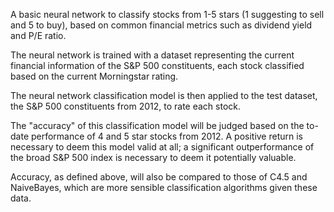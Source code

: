 A basic neural network to classify stocks from 1-5 stars (1 suggesting to sell and 5 to buy), based on common financial metrics such as dividend yield and P/E ratio.

The neural network is trained with a dataset representing the current financial information of the S&P 500 constituents, each stock classified based on the current Morningstar rating.

The neural network classification model is then applied to the test dataset, the S&P 500 constituents from 2012, to rate each stock.

The "accuracy" of this classification model will be judged based on the to-date performance of 4 and 5 star stocks from 2012. A positive return is necessary to deem this model valid at all; a significant outperformance of the broad S&P 500 index is necessary to deem it potentially valuable.

Accuracy, as defined above, will also be compared to those of C4.5 and NaiveBayes, which are more sensible classification algorithms given these data.